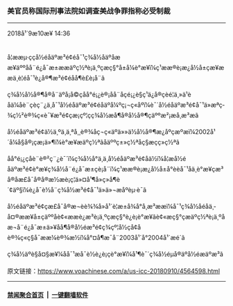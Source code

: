 ### 美官员称国际刑事法院如调查美战争罪指称必受制裁
------------------------

<div class="published">
 <span class="date" title="ä¸­å½æ¶é´">
  <time datetime="2018-09-10T14:36:11+08:00">
   2018å¹´9æ10æ¥ 14:36
  </time>
 </span>
</div>
<br/>
<div class="wsw">
 <p>
  å¦ææµ·ççå½éåäºæ³é¢éå¯¹ç¾å½åäºåææ¥äººåå¨é¿å¯æ±ææäºç½ªè¡ä¸ºçæç§°å±å¼è°æ¥ï¼ç¹ææ®è¡æ¿å½å±çæ¥ææä¸è¦éå¯¹è¿å®¶æ³é¢éåå¶è£è¡å¨ã
 </p>
 <p>
  ç¾å½å½å®¶å®å¨äºå¡å©çåå°é¡¿è®¡åå¨åçé¡¿è§ç¹ä¿å®çèé¦ä¸»ä¹èåä¼åè¨çèç¨¿ä¸­å¯¹å½éåäºæ³é¢éåäºå¼ºç¡¬ç«åºï¼è¯´å½éåäºæ³é¢å¯¹ä»æªç­¾ç½²è®¾ç«è¯¥æ³é¢çæ¡çº¦çç¾å½æå¶å®å½å®¶çäººæ²¡æå¸æ³æã
 </p>
 <p>
  å½éåäºæ³é¢ä½ä¸ºä¸ä¸ªå¸¸è®¾åç¬ç«äºä»»ä½å½å®¶æ¿åºçæºæï¼2002å¹´å¼å§å®¡çæ¡ä»¶ï¼è°æ¥æäºç½ªãåäººç±»ç½ªåç§æç­ç»ç½ªã
 </p>
 <p>
  åå°é¡¿çåè¨è®²ç¨¿è¯´ï¼ç¾å½å°ä¸ä¸å½éåäºæ³é¢åä½ï¼å¦æå½éåäºæ³é¢è°æ¥ç¾å½å¨é¿å¯æ±çè¡å¨ï¼ç¹ææ®è¡æ¿å½å±å°èèå¯¹åä¸è°æ¥çæ³å®åæ£å¯å®å®æ½æè¡ç¦ä»¤å¹¶å»ç»å¶è´¢äº§ï¼è¿å¯è½å¨ç¾å½æ³é¢å¯¹ä»ä»¬æåºèµ·è¯ã
 </p>
 <p>
  å½éåäºæ³é¢çæ£å¯å®æ¬èè¾¾å»å¹´è¦æ±å¾å°å¸æ³ææï¼å¯¹ç¾å½åéåä¸­å¤®ææ¥å±çäººåè¢«ææè¿æ³è¡ä¸ºçæç§°è¿è¡è°æ¥ãè¢«æç§°çæäºç½ªè¡ä¸ºåæ¬å¨é¿å¯æ±ä»¥åå¶å®å½éæ³é¢ç­¾çº¦å½çå¢åè®¾ç«ç§å¯ææ¼è®¾æ½ï¼å°¤å¶æ¯å¨2003å¹´å°2004å¹´æé´ã
 </p>
 <p>
  ç¾å½äºè§å¤§æ¥¼åå¯¹æå¯è½è¿è¡çè°æ¥ï¼å¹¶è¯´ç¾å½éµå®äºå½éæäºæ³ã
 </p>
</div>

原文链接：https://www.voachinese.com/a/us-icc-20180910/4564598.html


------------------------
#### [禁闻聚合首页](https://github.com/gfw-breaker/banned-news/blob/master/README.md) &nbsp;|&nbsp;  [一键翻墙软件](https://github.com/gfw-breaker/nogfw/blob/master/README.md)